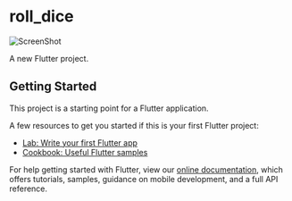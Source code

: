 # roll_dice
![ScreenShot]([https://raw.github.com/{username}/{repository}/{branch}/{path}](https://github.com/prayogisholihul/RollDice/blob/master/Screenshot_1708172242.png))

A new Flutter project.

## Getting Started

This project is a starting point for a Flutter application.

A few resources to get you started if this is your first Flutter project:

- [Lab: Write your first Flutter app](https://flutter.dev/docs/get-started/codelab)
- [Cookbook: Useful Flutter samples](https://flutter.dev/docs/cookbook)

For help getting started with Flutter, view our
[online documentation](https://flutter.dev/docs), which offers tutorials,
samples, guidance on mobile development, and a full API reference.

